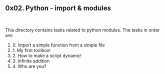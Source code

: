 <h2>0x02. Python - import & modules</h2>
<br>
<p> This directory contains tasks related to python modules. The tasks in order are: </p>
<ol>
<li>0. Import a simple function from a simple file</li>
<li>1. My first toolbox!</li>
<li>2. How to make a script dynamic!</li>
<li>3. Infinite addition</li>
<li>4. Who are you?</li>
</ol>
